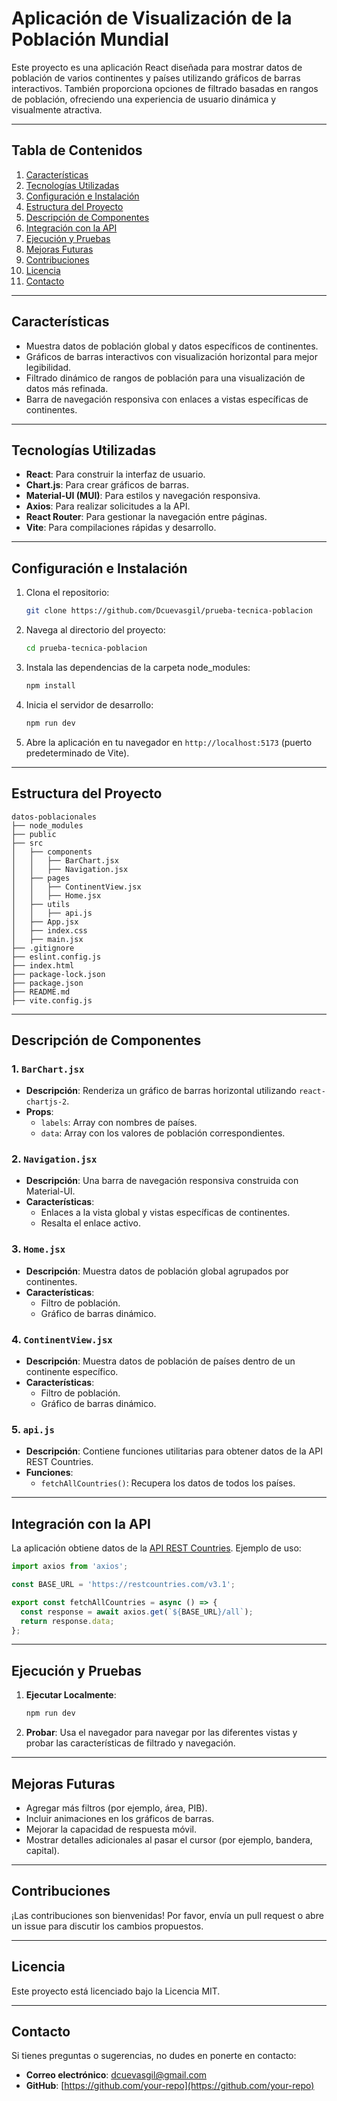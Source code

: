 # Aplicación de Visualización de la Población Mundial

Este proyecto es una aplicación React diseñada para mostrar datos de población de varios continentes y países utilizando gráficos de barras interactivos. También proporciona opciones de filtrado basadas en rangos de población, ofreciendo una experiencia de usuario dinámica y visualmente atractiva.

---

## Tabla de Contenidos

1. [Características](#características)
2. [Tecnologías Utilizadas](#tecnologías-utilizadas)
3. [Configuración e Instalación](#configuración-e-instalación)
4. [Estructura del Proyecto](#estructura-del-proyecto)
5. [Descripción de Componentes](#descripción-de-componentes)
6. [Integración con la API](#integración-con-la-api)
7. [Ejecución y Pruebas](#ejecución-y-pruebas)
8. [Mejoras Futuras](#mejoras-futuras)
9. [Contribuciones](#contribuciones)
10. [Licencia](#licencia)
11. [Contacto](#contacto)

---

## Características

- Muestra datos de población global y datos específicos de continentes.
- Gráficos de barras interactivos con visualización horizontal para mejor legibilidad.
- Filtrado dinámico de rangos de población para una visualización de datos más refinada.
- Barra de navegación responsiva con enlaces a vistas específicas de continentes.

---

## Tecnologías Utilizadas

- **React**: Para construir la interfaz de usuario.
- **Chart.js**: Para crear gráficos de barras.
- **Material-UI (MUI)**: Para estilos y navegación responsiva.
- **Axios**: Para realizar solicitudes a la API.
- **React Router**: Para gestionar la navegación entre páginas.
- **Vite**: Para compilaciones rápidas y desarrollo.

---

## Configuración e Instalación

1. Clona el repositorio:
   ```bash
   git clone https://github.com/Dcuevasgil/prueba-tecnica-poblacion
   ```

2. Navega al directorio del proyecto:
   ```bash
   cd prueba-tecnica-poblacion
   ```

3. Instala las dependencias de la carpeta node_modules:
   ```bash
   npm install
   ```

4. Inicia el servidor de desarrollo:
   ```bash
   npm run dev
   ```

5. Abre la aplicación en tu navegador en `http://localhost:5173` (puerto predeterminado de Vite).

---

## Estructura del Proyecto

```plaintext
datos-poblacionales
├── node_modules
├── public
├── src
│   ├── components
│   │   ├── BarChart.jsx
│   │   ├── Navigation.jsx
│   ├── pages
│   │   ├── ContinentView.jsx
│   │   ├── Home.jsx
│   ├── utils
│   │   ├── api.js
│   ├── App.jsx
│   ├── index.css
│   ├── main.jsx
├── .gitignore
├── eslint.config.js
├── index.html
├── package-lock.json
├── package.json
├── README.md
├── vite.config.js
```

---

## Descripción de Componentes

### 1. `BarChart.jsx`
- **Descripción**: Renderiza un gráfico de barras horizontal utilizando `react-chartjs-2`.
- **Props**:
  - `labels`: Array con nombres de países.
  - `data`: Array con los valores de población correspondientes.

### 2. `Navigation.jsx`
- **Descripción**: Una barra de navegación responsiva construida con Material-UI.
- **Características**:
  - Enlaces a la vista global y vistas específicas de continentes.
  - Resalta el enlace activo.

### 3. `Home.jsx`
- **Descripción**: Muestra datos de población global agrupados por continentes.
- **Características**:
  - Filtro de población.
  - Gráfico de barras dinámico.

### 4. `ContinentView.jsx`
- **Descripción**: Muestra datos de población de países dentro de un continente específico.
- **Características**:
  - Filtro de población.
  - Gráfico de barras dinámico.

### 5. `api.js`
- **Descripción**: Contiene funciones utilitarias para obtener datos de la API REST Countries.
- **Funciones**:
  - `fetchAllCountries()`: Recupera los datos de todos los países.

---

## Integración con la API

La aplicación obtiene datos de la [API REST Countries](https://restcountries.com/). 
Ejemplo de uso:

```javascript
import axios from 'axios';

const BASE_URL = 'https://restcountries.com/v3.1';

export const fetchAllCountries = async () => {
  const response = await axios.get(`${BASE_URL}/all`);
  return response.data;
};
```

---

## Ejecución y Pruebas

1. **Ejecutar Localmente**:
   ```bash
   npm run dev
   ```
2. **Probar**:
   Usa el navegador para navegar por las diferentes vistas y probar las características de filtrado y navegación.

---

## Mejoras Futuras

- Agregar más filtros (por ejemplo, área, PIB).
- Incluir animaciones en los gráficos de barras.
- Mejorar la capacidad de respuesta móvil.
- Mostrar detalles adicionales al pasar el cursor (por ejemplo, bandera, capital).

---

## Contribuciones

¡Las contribuciones son bienvenidas! Por favor, envía un pull request o abre un issue para discutir los cambios propuestos.

---

## Licencia

Este proyecto está licenciado bajo la Licencia MIT.

---

## Contacto

Si tienes preguntas o sugerencias, no dudes en ponerte en contacto:

- **Correo electrónico**: [dcuevasgil@gmail.com](mailto:dcuevasgil@gmail.com)
- **GitHub**: [https://github.com/your-repo](https://github.com/your-repo)